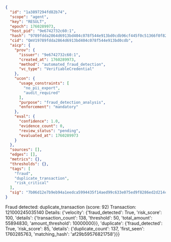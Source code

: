 ```json
{
  "id": "1a3897294fd82b74",
  "scope": "agent",
  "key": "RESULT",
  "epoch": 1760289973,
  "host_pid": "9e6742732c60:1",
  "hash": "9789fdda2864d6913bd404c078f544e913bd0cdb96cf445f0c51366f0f822812",
  "cid": "QmV19789fdda2864d6913bd404c078f544e913bd0cdb",
  "aicp": {
    "prov": {
      "issuer": "9e6742732c60:1",
      "created_at": 1760289973,
      "method": "automated_fraud_detection",
      "vc_type": "VerifiableCredential"
    },
    "ucon": {
      "usage_constraints": [
        "no_pii_export",
        "audit_required"
      ],
      "purpose": "fraud_detection_analysis",
      "enforcement": "mandatory"
    },
    "eval": {
      "confidence": 1.0,
      "evidence_count": 0,
      "review_status": "pending",
      "evaluated_at": 1760289973
    }
  },
  "sources": [],
  "edges": [],
  "metrics": {},
  "thresholds": {},
  "tags": [
    "fraud",
    "duplicate_transaction",
    "risk_critical"
  ],
  "sig": "7b06d12e7b9eb94a1eedca5994435f14aed99c633e075ed9f8286ed2d214c54d"
}
```

Fraud detected: duplicate_transaction (score: 92)
Transaction: 121000245035140
Details: {'velocity': {'fraud_detected': True, 'risk_score': 100, 'details': {'transaction_count': 138, 'threshold': 50, 'total_amount': 55894830, 'amount_threshold': 10000000}}, 'duplicate': {'fraud_detected': True, 'risk_score': 85, 'details': {'duplicate_count': 137, 'first_seen': 1760285763, 'matching_hash': 'af29b59576821758'}}}